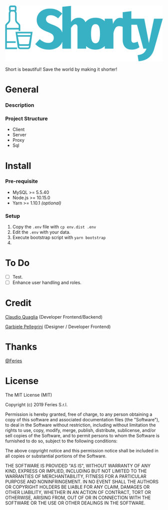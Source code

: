 ![alt text](./client/public/img/logo.svg)

Short is beautiful! Save the world by making it shorter!

# General
### Description

### Project Structure
- Client
- Server
- Proxy
- Sql

# Install
### Pre-requisite
- MySQL >= 5.5.40
- Node.js >= 10.15.0
- Yarn >= 1.10.1 *(optional)*

### Setup
1. Copy the `.env` file with `cp env.dist .env`
2. Edit the `.env` with your data.
3. Execute bootstrap script with `yarn bootstrap`
4. 

# To Do
- [ ] Test.
- [ ] Enhance user handling and roles.

# Credit

[Claudio Quaglia](https://github.com/claudioquaglia) (Developer Frontend/Backend)

[Garbiele Pellegrini](https://github.com/gabrielepellegrini) (Designer / Developer Frontend)


# Thanks
[@Feries](http://www.feries.com)

# License
The MIT License (MIT)

Copyright (c) 2019 Feries S.r.l.

Permission is hereby granted, free of charge, to any person obtaining a copy of this software and associated documentation files (the "Software"), to deal in the Software without restriction, including without limitation the rights to use, copy, modify, merge, publish, distribute, sublicense, and/or sell copies of the Software, and to permit persons to whom the Software is furnished to do so, subject to the following conditions:

The above copyright notice and this permission notice shall be included in all copies or substantial portions of the Software.

THE SOFTWARE IS PROVIDED "AS IS", WITHOUT WARRANTY OF ANY KIND, EXPRESS OR IMPLIED, INCLUDING BUT NOT LIMITED TO THE WARRANTIES OF MERCHANTABILITY, FITNESS FOR A PARTICULAR PURPOSE AND NONINFRINGEMENT. IN NO EVENT SHALL THE AUTHORS OR COPYRIGHT HOLDERS BE LIABLE FOR ANY CLAIM, DAMAGES OR OTHER LIABILITY, WHETHER IN AN ACTION OF CONTRACT, TORT OR OTHERWISE, ARISING FROM, OUT OF OR IN CONNECTION WITH THE SOFTWARE OR THE USE OR OTHER DEALINGS IN THE SOFTWARE.
